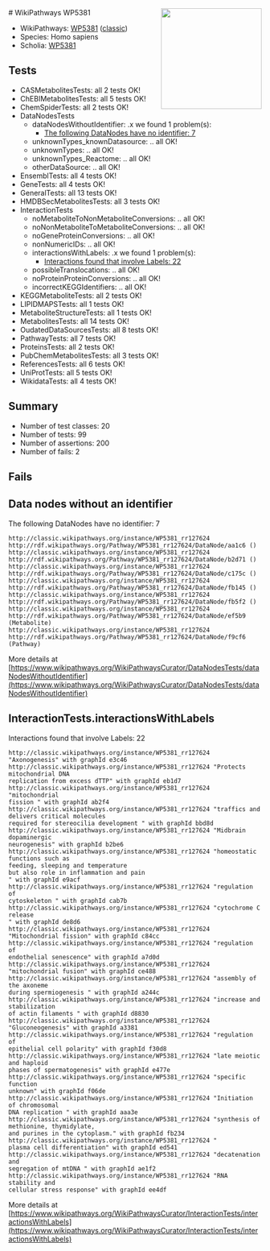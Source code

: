 <img style="float: right; width: 200px" src="https://upload.wikimedia.org/wikipedia/commons/thumb/8/83/Wplogo_with_text_500.png/640px-Wplogo_with_text_500.png" />
# WikiPathways WP5381

* WikiPathways: [WP5381](https://wikipathways.org/pathways/WP5381) ([classic](https://classic.wikipathways.org/instance/WP5381))
* Species: Homo sapiens
* Scholia: [WP5381](https://scholia.toolforge.org/wikipathways/WP5381)
## Tests
* CASMetabolitesTests: all 2 tests OK!
* ChEBIMetabolitesTests: all 5 tests OK!
* ChemSpiderTests: all 2 tests OK!
* DataNodesTests
    * dataNodesWithoutIdentifier: .x we found 1 problem(s):
        * [The following DataNodes have no identifier: 7](#d2d32fa6)
    * unknownTypes_knownDatasource: .. all OK!
    * unknownTypes: .. all OK!
    * unknownTypes_Reactome: .. all OK!
    * otherDataSource: .. all OK!
* EnsemblTests: all 4 tests OK!
* GeneTests: all 4 tests OK!
* GeneralTests: all 13 tests OK!
* HMDBSecMetabolitesTests: all 3 tests OK!
* InteractionTests
    * noMetaboliteToNonMetaboliteConversions: .. all OK!
    * noNonMetaboliteToMetaboliteConversions: .. all OK!
    * noGeneProteinConversions: .. all OK!
    * nonNumericIDs: .. all OK!
    * interactionsWithLabels: .x we found 1 problem(s):
        * [Interactions found that involve Labels: 22](#fe97a8d9)
    * possibleTranslocations: .. all OK!
    * noProteinProteinConversions: .. all OK!
    * incorrectKEGGIdentifiers: .. all OK!
* KEGGMetaboliteTests: all 2 tests OK!
* LIPIDMAPSTests: all 1 tests OK!
* MetaboliteStructureTests: all 1 tests OK!
* MetabolitesTests: all 14 tests OK!
* OudatedDataSourcesTests: all 8 tests OK!
* PathwayTests: all 7 tests OK!
* ProteinsTests: all 2 tests OK!
* PubChemMetabolitesTests: all 3 tests OK!
* ReferencesTests: all 6 tests OK!
* UniProtTests: all 5 tests OK!
* WikidataTests: all 4 tests OK!


## Summary

* Number of test classes: 20
* Number of tests: 99
* Number of assertions: 200
* Number of fails: 2

## Fails

<a name="d2d32fa6" />

## Data nodes without an identifier

The following DataNodes have no identifier: 7
```
http://classic.wikipathways.org/instance/WP5381_rr127624 http://rdf.wikipathways.org/Pathway/WP5381_rr127624/DataNode/aa1c6 ()
http://classic.wikipathways.org/instance/WP5381_rr127624 http://rdf.wikipathways.org/Pathway/WP5381_rr127624/DataNode/b2d71 ()
http://classic.wikipathways.org/instance/WP5381_rr127624 http://rdf.wikipathways.org/Pathway/WP5381_rr127624/DataNode/c175c ()
http://classic.wikipathways.org/instance/WP5381_rr127624 http://rdf.wikipathways.org/Pathway/WP5381_rr127624/DataNode/fb145 ()
http://classic.wikipathways.org/instance/WP5381_rr127624 http://rdf.wikipathways.org/Pathway/WP5381_rr127624/DataNode/fb5f2 ()
http://classic.wikipathways.org/instance/WP5381_rr127624 http://rdf.wikipathways.org/Pathway/WP5381_rr127624/DataNode/ef5b9 (Metabolite)
http://classic.wikipathways.org/instance/WP5381_rr127624 http://rdf.wikipathways.org/Pathway/WP5381_rr127624/DataNode/f9cf6 (Pathway)
```

More details at [https://www.wikipathways.org/WikiPathwaysCurator/DataNodesTests/dataNodesWithoutIdentifier](https://www.wikipathways.org/WikiPathwaysCurator/DataNodesTests/dataNodesWithoutIdentifier)

<a name="fe97a8d9" />

## InteractionTests.interactionsWithLabels

Interactions found that involve Labels: 22
```
http://classic.wikipathways.org/instance/WP5381_rr127624 "Axonogenesis" with graphId e3c46
http://classic.wikipathways.org/instance/WP5381_rr127624 "Protects mitochondrial DNA 
replication from excess dTTP" with graphId eb1d7
http://classic.wikipathways.org/instance/WP5381_rr127624 "mitochondrial 
fission " with graphId ab2f4
http://classic.wikipathways.org/instance/WP5381_rr127624 "traffics and delivers critical molecules 
required for stereocilia development " with graphId bbd8d
http://classic.wikipathways.org/instance/WP5381_rr127624 "Midbrain dopaminergic 
neurogenesis" with graphId b2be6
http://classic.wikipathways.org/instance/WP5381_rr127624 "homeostatic functions such as 
feeding, sleeping and temperature
but also role in inflammation and pain 
" with graphId e9acf
http://classic.wikipathways.org/instance/WP5381_rr127624 "regulation of 
cytoskeleton " with graphId cab7b
http://classic.wikipathways.org/instance/WP5381_rr127624 "cytochrome C 
release
" with graphId de8d6
http://classic.wikipathways.org/instance/WP5381_rr127624 "Mitochondrial fission" with graphId c84cc
http://classic.wikipathways.org/instance/WP5381_rr127624 "regulation of 
endothelial senescence" with graphId a7d0d
http://classic.wikipathways.org/instance/WP5381_rr127624 "mitochondrial fusion" with graphId ce488
http://classic.wikipathways.org/instance/WP5381_rr127624 "assembly of the axoneme 
during spermiogenesis " with graphId a244c
http://classic.wikipathways.org/instance/WP5381_rr127624 "increase and stabilization 
of actin filaments " with graphId d8830
http://classic.wikipathways.org/instance/WP5381_rr127624 "Gluconeogenesis" with graphId a3381
http://classic.wikipathways.org/instance/WP5381_rr127624 "regulation of 
epithelial cell polarity" with graphId f30d8
http://classic.wikipathways.org/instance/WP5381_rr127624 "late meiotic and haploid 
phases of spermatogenesis" with graphId e477e
http://classic.wikipathways.org/instance/WP5381_rr127624 "specific function
unknown" with graphId f06de
http://classic.wikipathways.org/instance/WP5381_rr127624 "Initiation of chromosomal
DNA replication " with graphId aaa3e
http://classic.wikipathways.org/instance/WP5381_rr127624 "synthesis of methionine, thymidylate, 
and purines in the cytoplasm." with graphId fb234
http://classic.wikipathways.org/instance/WP5381_rr127624 "
plasma cell differentiation" with graphId ed541
http://classic.wikipathways.org/instance/WP5381_rr127624 "decatenation and 
segregation of mtDNA " with graphId ae1f2
http://classic.wikipathways.org/instance/WP5381_rr127624 "RNA stability and 
cellular stress response" with graphId ee4df
```

More details at [https://www.wikipathways.org/WikiPathwaysCurator/InteractionTests/interactionsWithLabels](https://www.wikipathways.org/WikiPathwaysCurator/InteractionTests/interactionsWithLabels)

